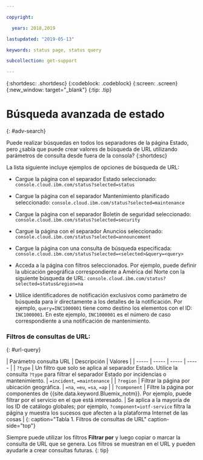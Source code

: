 ```yaml
---

copyright:

  years: 2018,2019

lastupdated: "2019-05-13"

keywords: status page, status query

subcollection: get-support

---
```


{:shortdesc: .shortdesc}
{:codeblock: .codeblock}
{:screen: .screen}
{:new_window: target="_blank"}
{:tip: .tip}

# Búsqueda avanzada de estado
{: #adv-search}

Puede realizar búsquedas en todos los separadores de la página Estado, pero ¿sabía que puede crear valores de búsqueda de URL utilizando parámetros de consulta desde fuera de la consola?
{:shortdesc}

La lista siguiente incluye ejemplos de opciones de búsqueda de URL:

* Cargue la página con el separador Estado seleccionado: `console.cloud.ibm.com/status?selected=status`
* Cargue la página con el separador Mantenimiento planificado seleccionado: `console.cloud.ibm.com/status?selected=maintenance`
* Cargue la página con el separador Boletín de seguridad seleccionado: `console.cloud.ibm.com/status?selected=security`
* Cargue la página con el separador Anuncios seleccionado: `console.cloud.ibm.com/status?selected=announcement`
* Cargue la página con una consulta de búsqueda especificada: `console.cloud.ibm.com/status?selected=<selected>&query=<query>`
* Acceda a la página con filtros seleccionados. Por ejemplo, puede definir la ubicación geográfica correspondiente a América del Norte con la siguiente búsqueda de URL: `console.cloud.ibm.com/status?selected=status&region=na`

* Utilice identificadores de notificación exclusivos como parámetro de búsqueda para ir directamente a los detalles de la notificación.  Por ejemplo, `query=INC1000001` tiene como destino los elementos con el ID: `INC1000001`. En este ejemplo, `INC1000001` es el número de caso correspondiente a una notificación de mantenimiento.

### Filtros de consultas de URL:
{: #url-query}

| Parámetro consulta URL | Descripción | Valores |
| ----- | ----- | ----- | ----- |
| `?type` | Un filtro que solo se aplica al separador Estado. Utilice la consulta `?type` para filtrar el separador Estado por incidencias o mantenimiento. | `=incident`, `=maintenance` |
| `?region` | Filtrar la página por ubicación geográfica.  | `=na`, `=eu`, `=sa`, `=ap` |
| `?component` | Filtre la página por componentes de {{site.data.keyword.Bluemix_notm}}. Por ejemplo, puede filtrar por el servicio en el que está interesado. | Se aplica a la mayoría de los ID de catálogo globales; por ejemplo, `?component=iotf-service`
filtra la página y muestra los sucesos que afecten a la plataforma Internet de las cosas  |
{: caption="Tabla 1. Filtros de consultas de URL" caption-side="top"}

Siempre puede utilizar los filtros **Filtrar por** y luego copiar o marcar la consulta de URL que se genera. Los filtros se muestran en el URL y pueden ayudarle a crear consultas futuras.
{: tip}
